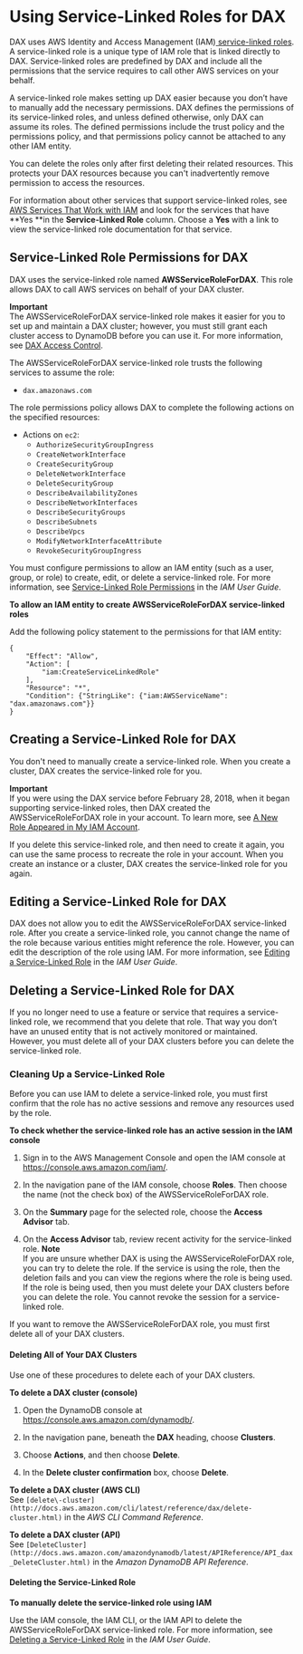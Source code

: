 # Using Service\-Linked Roles for DAX<a name="using-service-linked-roles"></a>

DAX uses AWS Identity and Access Management \(IAM\)[ service\-linked roles](http://docs.aws.amazon.com/IAM/latest/UserGuide/id_roles_terms-and-concepts.html#iam-term-service-linked-role)\. A service\-linked role is a unique type of IAM role that is linked directly to DAX\. Service\-linked roles are predefined by DAX and include all the permissions that the service requires to call other AWS services on your behalf\. 

A service\-linked role makes setting up DAX easier because you don’t have to manually add the necessary permissions\. DAX defines the permissions of its service\-linked roles, and unless defined otherwise, only DAX can assume its roles\. The defined permissions include the trust policy and the permissions policy, and that permissions policy cannot be attached to any other IAM entity\.

You can delete the roles only after first deleting their related resources\. This protects your DAX resources because you can't inadvertently remove permission to access the resources\.

For information about other services that support service\-linked roles, see [AWS Services That Work with IAM](http://docs.aws.amazon.com/IAM/latest/UserGuide/reference_aws-services-that-work-with-iam.html) and look for the services that have **Yes **in the **Service\-Linked Role** column\. Choose a **Yes** with a link to view the service\-linked role documentation for that service\.

## Service\-Linked Role Permissions for DAX<a name="service-linked-role-permissions"></a>

DAX uses the service\-linked role named **AWSServiceRoleForDAX**\. This role allows DAX to call AWS services on behalf of your DAX cluster\.

**Important**  
The AWSServiceRoleForDAX service\-linked role makes it easier for you to set up and maintain a DAX cluster; however, you must still grant each cluster access to DynamoDB before you can use it\. For more information, see [DAX Access Control](DAX.access-control.md)\.

The AWSServiceRoleForDAX service\-linked role trusts the following services to assume the role:
+ `dax.amazonaws.com`

The role permissions policy allows DAX to complete the following actions on the specified resources:
+ Actions on `ec2`:
  + `AuthorizeSecurityGroupIngress`
  + `CreateNetworkInterface`
  + `CreateSecurityGroup`
  + `DeleteNetworkInterface`
  + `DeleteSecurityGroup`
  + `DescribeAvailabilityZones`
  + `DescribeNetworkInterfaces`
  + `DescribeSecurityGroups`
  + `DescribeSubnets`
  + `DescribeVpcs`
  + `ModifyNetworkInterfaceAttribute`
  + `RevokeSecurityGroupIngress`

You must configure permissions to allow an IAM entity \(such as a user, group, or role\) to create, edit, or delete a service\-linked role\. For more information, see [Service\-Linked Role Permissions](http://docs.aws.amazon.com/IAM/latest/UserGuide/using-service-linked-roles.html#service-linked-role-permissions) in the *IAM User Guide*\.

 **To allow an IAM entity to create AWSServiceRoleForDAX service\-linked roles** 

 Add the following policy statement to the permissions for that IAM entity: 

```
{
    "Effect": "Allow",
    "Action": [
        "iam:CreateServiceLinkedRole"
    ],
    "Resource": "*",
    "Condition": {"StringLike": {"iam:AWSServiceName": "dax.amazonaws.com"}}
}
```

## Creating a Service\-Linked Role for DAX<a name="create-service-linked-role"></a>

You don't need to manually create a service\-linked role\. When you create a cluster, DAX creates the service\-linked role for you\. 

**Important**  
If you were using the DAX service before February 28, 2018, when it began supporting service\-linked roles, then DAX created the AWSServiceRoleForDAX role in your account\. To learn more, see [A New Role Appeared in My IAM Account](http://docs.aws.amazon.com/IAM/latest/UserGuide/troubleshoot_roles.html#troubleshoot_roles_new-role-appeared)\.

If you delete this service\-linked role, and then need to create it again, you can use the same process to recreate the role in your account\. When you create an instance or a cluster, DAX creates the service\-linked role for you again\. 

## Editing a Service\-Linked Role for DAX<a name="edit-service-linked-role"></a>

DAX does not allow you to edit the AWSServiceRoleForDAX service\-linked role\. After you create a service\-linked role, you cannot change the name of the role because various entities might reference the role\. However, you can edit the description of the role using IAM\. For more information, see [Editing a Service\-Linked Role](http://docs.aws.amazon.com/IAM/latest/UserGuide/using-service-linked-roles.html#edit-service-linked-role) in the *IAM User Guide*\.

## Deleting a Service\-Linked Role for DAX<a name="delete-service-linked-role"></a>

If you no longer need to use a feature or service that requires a service\-linked role, we recommend that you delete that role\. That way you don’t have an unused entity that is not actively monitored or maintained\. However, you must delete all of your DAX clusters before you can delete the service\-linked role\.

### Cleaning Up a Service\-Linked Role<a name="service-linked-role-review-before-delete"></a>

Before you can use IAM to delete a service\-linked role, you must first confirm that the role has no active sessions and remove any resources used by the role\.

**To check whether the service\-linked role has an active session in the IAM console**

1. Sign in to the AWS Management Console and open the IAM console at [https://console\.aws\.amazon\.com/iam/](https://console.aws.amazon.com/iam/)\.

1. In the navigation pane of the IAM console, choose **Roles**\. Then choose the name \(not the check box\) of the AWSServiceRoleForDAX role\.

1. On the **Summary** page for the selected role, choose the **Access Advisor** tab\.

1. On the **Access Advisor** tab, review recent activity for the service\-linked role\.
**Note**  
If you are unsure whether DAX is using the AWSServiceRoleForDAX role, you can try to delete the role\. If the service is using the role, then the deletion fails and you can view the regions where the role is being used\. If the role is being used, then you must delete your DAX clusters before you can delete the role\. You cannot revoke the session for a service\-linked role\. 

If you want to remove the AWSServiceRoleForDAX role, you must first delete all of your DAX clusters\. 

#### Deleting All of Your DAX Clusters<a name="delete-service-linked-role.clusters"></a>

Use one of these procedures to delete each of your DAX clusters\. 

**To delete a DAX cluster \(console\)**

1. Open the DynamoDB console at [https://console\.aws\.amazon\.com/dynamodb/](https://console.aws.amazon.com/dynamodb/)\.

1. In the navigation pane, beneath the **DAX** heading, choose **Clusters**\.

1. Choose **Actions**, and then choose **Delete**\.

1. In the **Delete cluster confirmation** box, choose **Delete**\.

**To delete a DAX cluster \(AWS CLI\)**  
See `[delete\-cluster](http://docs.aws.amazon.com/cli/latest/reference/dax/delete-cluster.html)` in the *AWS CLI Command Reference*\.

**To delete a DAX cluster \(API\)**  
See `[DeleteCluster](http://docs.aws.amazon.com/amazondynamodb/latest/APIReference/API_dax_DeleteCluster.html)` in the *Amazon DynamoDB API Reference*\.

#### Deleting the Service\-Linked Role<a name="delete-service-linked-role.slr"></a>

**To manually delete the service\-linked role using IAM**

Use the IAM console, the IAM CLI, or the IAM API to delete the AWSServiceRoleForDAX service\-linked role\. For more information, see [Deleting a Service\-Linked Role](http://docs.aws.amazon.com/IAM/latest/UserGuide/using-service-linked-roles.html#delete-service-linked-role) in the *IAM User Guide*\.